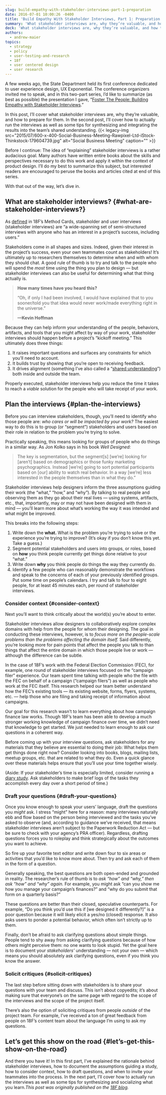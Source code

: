 ```yaml
---
slug: build-empathy-with-stakeholder-interviews-part-1-preparation
date: 2016-07-01 10:00:26 -0400
title: 'Build Empathy With Stakeholder Interviews, Part 1: Preparation'
summary: 'What stakeholder interviews are, why they’re valuable, and how to prepare for them.'
deck: 'What stakeholder interviews are, why they’re valuable, and how to prepare for them.'
authors:
  - andrew-maier
topics:
  - strategy
  - policy
  - user-testing-and-research
  - 18f
  - user centered design
  - user research
---
```


A few weeks ago, the State Department held its first conference dedicated to user experience design, UX Exponential. The conference organizers invited me to speak, and in this two-part series, I&#8217;d like to summarize (as best as possible) the presentation I gave, &#8220;[Foster The People: Building Empathy with Stakeholder Interviews](https://speakerdeck.com/andrewmaier/foster-the-people-building-empathy-with-stakeholder-interviews).&#8221;

In this post, I&#8217;ll cover what stakeholder interviews are, why they’re valuable, and how to prepare for them. In the second post, I’ll cover how to actually run the interviews as well as some tips for synthesizing and integrating the results into the team’s shared understanding. {{< legacy-img src="2015/07/600-x-400-Social-Business-Meeting-Rawpixel-Ltd-iStock-Thinkstock-179604739.jpg" alt="Social Business Meeting" caption="" >}}

Before I continue: The idea of “explaining” stakeholder interviews is a rather audacious goal. Many authors have written entire books about the skills and perspectives necessary to do this work and apply it within the context of product design. I’ll do my best to summarize this subject, but interested readers are encouraged to peruse the books and articles cited at end of this series.

With that out of the way, let&#8217;s dive in.

## What are stakeholder interviews? {#what-are-stakeholder-interviews?}

As [defined](https://methods.18f.gov/discover/stakeholder-and-user-interviews/) in 18F’s Method Cards, stakeholder and user interviews (stakeholder interviews) are &#8220;a wide-spanning set of semi-structured interviews with anyone who has an interest in a project’s success, including users.&#8221;

Stakeholders come in all shapes and sizes. Indeed, given their interest in the project’s success, even your own teammates count as stakeholders! It’s ultimately up to researchers themselves to determine when and with whom they should chat. A good rule of thumb is to try and talk to the people who will spend the _most_ time using the thing you plan to design — but stakeholder interviews can also be useful for determining what that thing actually is.

> **How many times have you heard this?**
>
> “Oh, if only I had been involved, I would have explained that to you sooner/told you that idea would never work/made everything right in the universe.”
>
> **—Kevin Hoffman**

Because they can help inform your understanding of the people, behaviors, artifacts, and tools that you might affect by way of your work, stakeholder interviews should happen before a project’s “kickoff meeting.” This ultimately does three things:

  1. It raises important questions and surfaces any constraints for which you’ll need to account.
  2. It builds trust by showing that you’re open to receiving feedback.
  3. It drives alignment (something I’ve also called a “[shared understanding](http://ngenworks.com/design/an-unlikely-byproduct/)”) both inside and outside the team.

Properly executed, stakeholder interviews help you reduce the time it takes to reach a _viable_ solution for the people who will take receipt of your work.

## Plan the interviews {#plan-the-interviews}

Before you can interview stakeholders, though, you’ll need to identify who those people are: _who cares or will be impacted by your work?_ The easiest way to do this is to group (or “segment”) stakeholders and users based on their role in relation to the problem you’re trying to solve.

Practically speaking, this means looking for groups of people who do things in a similar way. As Jon Kolko says in his book _Well Designed:_

> The key is segmentation, but the segment\[s\] \[we’re\] looking for [aren’t] based on demographics or those funky marketing psychographics. Instead [we’re] going to sort potential participants based on [our] ability to watch real behavior. In a way [we’re] less interested in the people themselves than in what they do.”

Stakeholder interviews help designers inform the three assumptions guiding their work (the “what,” “how,” and “why”). By talking to real people and observing them as they go about their real lives — using systems, artifacts, etc., that, importantly, may or may not have been designed with them in mind — you’ll learn more about what’s working the way it was intended and what might be improved.

This breaks into the following steps:

  1. Write down the **what.** What is the problem you’re trying to solve or the experience you’re trying to improve? (It’s okay if you don’t know this yet. Take a guess.)
  2. Segment potential stakeholders and users into groups, or roles, based on **how** you think people currently get things done relative to your “what.”
  3. Write down **why** you think people do things the way they currently do.
  4. Identify a few people who can reasonably demonstrate the workflows and speak to the concerns of each of your previously identified groups. Put some time on people’s calendars. I try and talk to four to eight people, for at least 45 minutes each, per round of stakeholder interviews.

### Consider context {#consider-context}

Next you’ll want to think critically about the world(s) you’re about to enter.

Stakeholder interviews allow designers to collaboratively explore complex domains with help from the people for whom their designing. The goal in conducting these interviews, however, is to _focus more on the people-scale problems than the problems affecting the domain itself._ Said differently, you’re looking more for pain points that affect the people you talk to than things that affect the entire domain in which those people live or work — although the difference can be subtle.

In the case of 18F’s work with the Federal Election Commission (FEC), for example, one round of stakeholder interviews focused on the “campaign filer” experience. Our team spent time talking with people who the file with the FEC on behalf of a campaign (“campaign filers”) as well as people who work at the FEC itself. This research helped our team better understand how the FEC’s existing tools — its existing website, forms, flyers, systems, etc. — help those who are filing and taking receipt of information about campaigns.

Our goal for this research wasn’t to learn everything about how campaign finance law works. Though 18F’s team has been able to develop a much stronger working knowledge of campaign finance over time, we didn’t need that knowledge to get started. We just needed to learn enough to ask our questions in a coherent way.

Before coming up with your interview questions, ask stakeholders for any materials that they believe are essential to doing their job: What helps them get things done right now? Consider looking into books, blogs, mailing lists, meetup groups, etc. that are related to what they do. Even a quick glance over these materials helps ensure that you’ll use your time together wisely.

(Aside: If your stakeholder&#8217;s time is especially limited, consider running a [diary study](http://www.uxbooth.com/articles/jumpstart-design-research-with-a-diary-study/). Ask stakeholders to make brief logs of the tasks they accomplish every day over a short period of time.)

### Draft your questions {#draft-your-questions}

Once you know enough to speak your users’ language, draft the questions you _might_ ask. I stress “might” here for a reason: many interviews naturally ebb and flow based on the person being interviewed and the tasks you’ve asked to observe (and, according to guidance we&#8217;ve received, that means stakeholder interviews aren&#8217;t subject to the Paperwork Reduction Act — but be sure to check with your agency&#8217;s PRA officer). Regardless, drafting questions forces you to roleplay and think strategically about the outcomes you want to achieve.

So fire up your favorite text editor and write down four to six areas or activities that you’d like to know more about. Then try and ask each of them in the form of a question.

Generally speaking, the best questions are both open-ended and grounded in reality. The researcher’s rule of thumb is to _ask “how” and “why,” then ask “how” and “why” again._ For example, you might ask “can you show me how you manage your campaign’s finances?” and “why do you submit that form on a quarterly basis?”

These questions are better than their closed, speculative counterparts. For example, “Do you think you’d use this if [we designed it differently?]” is a poor question because it will likely elicit a yes/no (closed) response. It also asks users to ponder a potential behavior, which often isn’t strictly up to them.

Finally, don’t be afraid to ask clarifying questions about simple things. People tend to shy away from asking clarifying questions because of how others might perceive them: no one wants to look stupid. Yet the goal here is to document your _stakeholders’_ understanding — not your own — which means you should absolutely ask clarifying questions, even if you think you know the answer.

### Solicit critiques {#solicit-critiques}

The last step before sitting down with stakeholders is to share your questions with your team and discuss. This isn’t about copyedits; it’s about making sure that everyone’s on the same page with regard to the scope of the interviews and the scope of the project itself.

There’s also the option of soliciting critiques from people _outside_ of the project team. For example, I’ve received a ton of great feedback from people on 18F’s content team about the language I’m using to ask my questions.

## Let’s get this show on the road {#let’s-get-this-show-on-the-road}

And there you have it! In this first part, I’ve explained the rationale behind stakeholder interviews, how to document the assumptions guiding a study, how to consider context, how to draft questions, and when to invite your teammates into the process. In the next part, I’ll cover how to actually run the interviews as well as some tips for synthesizing and socializing what you learn._This post was originally published on the [18F blog](https://18f.gsa.gov/blog/)._
